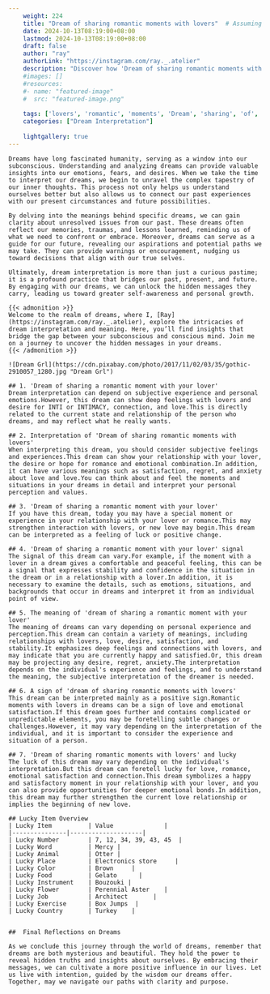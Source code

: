 ```yaml
---
    weight: 224
    title: "Dream of sharing romantic moments with lovers"  # Assuming 'title' column exists
    date: 2024-10-13T08:19:00+08:00
    lastmod: 2024-10-13T08:19:00+08:00
    draft: false
    author: "ray"
    authorLink: "https://instagram.com/ray._.atelier"
    description: "Discover how 'Dream of sharing romantic moments with lovers' can interpret your future and uncover its significant meanings in your life."
    #images: []
    #resources:
    #- name: "featured-image"
    #  src: "featured-image.png"
    
    tags: ['lovers', 'romantic', 'moments', 'Dream', 'sharing', 'of', 'with']
    categories: ["Dream Interpretation"]
    
    lightgallery: true
---
```

    
    Dreams have long fascinated humanity, serving as a window into our subconscious. Understanding and analyzing dreams can provide valuable insights into our emotions, fears, and desires. When we take the time to interpret our dreams, we begin to unravel the complex tapestry of our inner thoughts. This process not only helps us understand ourselves better but also allows us to connect our past experiences with our present circumstances and future possibilities.
    
    By delving into the meanings behind specific dreams, we can gain clarity about unresolved issues from our past. These dreams often reflect our memories, traumas, and lessons learned, reminding us of what we need to confront or embrace. Moreover, dreams can serve as a guide for our future, revealing our aspirations and potential paths we may take. They can provide warnings or encouragement, nudging us toward decisions that align with our true selves.
    
    Ultimately, dream interpretation is more than just a curious pastime; it is a profound practice that bridges our past, present, and future. By engaging with our dreams, we can unlock the hidden messages they carry, leading us toward greater self-awareness and personal growth.
    
    {{< admonition >}}
    Welcome to the realm of dreams, where I, [Ray](https://instagram.com/ray._.atelier), explore the intricacies of dream interpretation and meaning. Here, you’ll find insights that bridge the gap between your subconscious and conscious mind. Join me on a journey to uncover the hidden messages in your dreams.
    {{< /admonition >}}
    
    ![Dream Grl](https://cdn.pixabay.com/photo/2017/11/02/03/35/gothic-2910057_1280.jpg "Dream Grl")
    
    ## 1. 'Dream of sharing a romantic moment with your lover'
    Dream interpretation can depend on subjective experience and personal emotions.However, this dream can show deep feelings with lovers and desire for INTI or INTIMACY, connection, and love.This is directly related to the current state and relationship of the person who dreams, and may reflect what he really wants.
    
    ## 2. Interpretation of 'Dream of sharing romantic moments with lovers'
    When interpreting this dream, you should consider subjective feelings and experiences.This dream can show your relationship with your lover, the desire or hope for romance and emotional combination.In addition, it can have various meanings such as satisfaction, regret, and anxiety about love and love.You can think about and feel the moments and situations in your dreams in detail and interpret your personal perception and values.
    
    ## 3. 'Dream of sharing a romantic moment with your lover'
    If you have this dream, today you may have a special moment or experience in your relationship with your lover or romance.This may strengthen interaction with lovers, or new love may begin.This dream can be interpreted as a feeling of luck or positive change.
    
    ## 4. 'Dream of sharing a romantic moment with your lover' signal
    The signal of this dream can vary.For example, if the moment with a lover in a dream gives a comfortable and peaceful feeling, this can be a signal that expresses stability and confidence in the situation in the dream or in a relationship with a lover.In addition, it is necessary to examine the details, such as emotions, situations, and backgrounds that occur in dreams and interpret it from an individual point of view.
    
    ## 5. The meaning of 'dream of sharing a romantic moment with your lover'
    The meaning of dreams can vary depending on personal experience and perception.This dream can contain a variety of meanings, including relationships with lovers, love, desire, satisfaction, and stability.It emphasizes deep feelings and connections with lovers, and may indicate that you are currently happy and satisfied.Or, this dream may be projecting any desire, regret, anxiety.The interpretation depends on the individual's experience and feelings, and to understand the meaning, the subjective interpretation of the dreamer is needed.
    
    ## 6. A sign of 'dream of sharing romantic moments with lovers'
    This dream can be interpreted mainly as a positive sign.Romantic moments with lovers in dreams can be a sign of love and emotional satisfaction.If this dream goes further and contains complicated or unpredictable elements, you may be foretelling subtle changes or challenges.However, it may vary depending on the interpretation of the individual, and it is important to consider the experience and situation of a person.
    
    ## 7. 'Dream of sharing romantic moments with lovers' and lucky
    The luck of this dream may vary depending on the individual's interpretation.But this dream can foretell lucky for love, romance, emotional satisfaction and connection.This dream symbolizes a happy and satisfactory moment in your relationship with your lover, and you can also provide opportunities for deeper emotional bonds.In addition, this dream may further strengthen the current love relationship or implies the beginning of new love.
    
    ## Lucky Item Overview
    | Lucky Item          | Value              |
    |---------------|--------------------|
    | Lucky Number        | 7, 12, 34, 39, 43, 45  |
    | Lucky Word          | Mercy |
    | Lucky Animal        | Otter |
    | Lucky Place         | Electronics store     |
    | Lucky Color         | Brown     |
    | Lucky Food          | Gelato      |
    | Lucky Instrument    | Bouzouki |
    | Lucky Flower        | Perennial Aster    |
    | Lucky Job           | Architect       |
    | Lucky Exercise      | Box Jumps  |
    | Lucky Country       | Turkey    |
    
    
    ##  Final Reflections on Dreams
    
    As we conclude this journey through the world of dreams, remember that dreams are both mysterious and beautiful. They hold the power to reveal hidden truths and insights about ourselves. By embracing their messages, we can cultivate a more positive influence in our lives. Let us live with intention, guided by the wisdom our dreams offer. Together, may we navigate our paths with clarity and purpose.
    